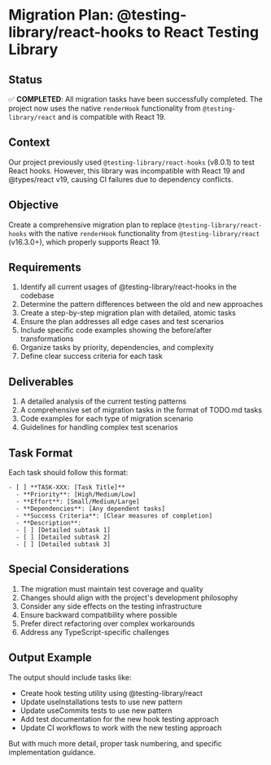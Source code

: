 # Migration Plan: @testing-library/react-hooks to React Testing Library

## Status
✅ **COMPLETED**: All migration tasks have been successfully completed. The project now uses the native `renderHook` functionality from `@testing-library/react` and is compatible with React 19.

## Context
Our project previously used `@testing-library/react-hooks` (v8.0.1) to test React hooks. However, this library was incompatible with React 19 and @types/react v19, causing CI failures due to dependency conflicts.

## Objective
Create a comprehensive migration plan to replace `@testing-library/react-hooks` with the native `renderHook` functionality from `@testing-library/react` (v16.3.0+), which properly supports React 19.

## Requirements
1. Identify all current usages of @testing-library/react-hooks in the codebase
2. Determine the pattern differences between the old and new approaches
3. Create a step-by-step migration plan with detailed, atomic tasks
4. Ensure the plan addresses all edge cases and test scenarios
5. Include specific code examples showing the before/after transformations
6. Organize tasks by priority, dependencies, and complexity
7. Define clear success criteria for each task

## Deliverables
1. A detailed analysis of the current testing patterns
2. A comprehensive set of migration tasks in the format of TODO.md tasks
3. Code examples for each type of migration scenario
4. Guidelines for handling complex test scenarios

## Task Format
Each task should follow this format:
```
- [ ] **TASK-XXX: [Task Title]**
  - **Priority**: [High/Medium/Low]
  - **Effort**: [Small/Medium/Large]
  - **Dependencies**: [Any dependent tasks]
  - **Success Criteria**: [Clear measures of completion]
  - **Description**:
  - [ ] [Detailed subtask 1]
  - [ ] [Detailed subtask 2]
  - [ ] [Detailed subtask 3]
```

## Special Considerations
1. The migration must maintain test coverage and quality
2. Changes should align with the project's development philosophy
3. Consider any side effects on the testing infrastructure
4. Ensure backward compatibility where possible
5. Prefer direct refactoring over complex workarounds
6. Address any TypeScript-specific challenges

## Output Example
The output should include tasks like:
- Create hook testing utility using @testing-library/react
- Update useInstallations tests to use new pattern
- Update useCommits tests to use new pattern
- Add test documentation for the new hook testing approach
- Update CI workflows to work with the new testing approach

But with much more detail, proper task numbering, and specific implementation guidance.
